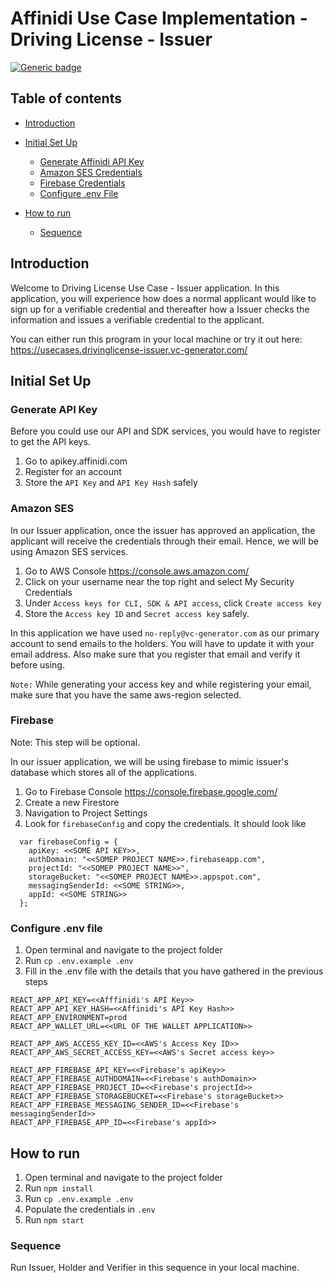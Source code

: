# Affinidi Use Case Implementation - Driving License - Issuer
[![Generic badge](https://img.shields.io/badge/Test_Coverage-95%-<COLOR>.svg)](https://shields.io/)

## Table of contents

- [Introduction](#introduction)
- [Initial Set Up](#how-to-setup)

  - [Generate Affinidi API Key](#generate-api-key)
  - [Amazon SES Credentials](#amazon-ses)
  - [Firebase Credentials](#firebase)
  - [Configure .env File](#configure-.env-file)

- [How to run](#how-to-run)
  - [Sequence](#sequence)

## Introduction

Welcome to Driving License Use Case - Issuer application. In this application, you will experience how does a normal applicant would like to sign up for a verifiable credential and thereafter how a Issuer checks the information and issues a verifiable credential to the applicant.

You can either run this program in your local machine or try it out here: https://usecases.drivinglicense-issuer.vc-generator.com/

## Initial Set Up

### Generate API Key

Before you could use our API and SDK services, you would have to register to get the API keys.

1. Go to apikey.affinidi.com
2. Register for an account
3. Store the `API Key` and `API Key Hash` safely

### Amazon SES

In our Issuer application, once the issuer has approved an application, the applicant will receive the credentials through their email. Hence, we will be using Amazon SES services.

1. Go to AWS Console https://console.aws.amazon.com/
2. Click on your username near the top right and select My Security Credentials
3. Under `Access keys for CLI, SDK & API access`, click `Create access key`
4. Store the `Access key ID` and `Secret access key` safely.

In this application we have used `no-reply@vc-generator.com` as our primary account to send emails to the holders. You will have to update it with your email address. Also make sure that you register that email and verify it before using. 

`Note:` While generating your access key and while registering your email, make sure that you have the same aws-region selected.


### Firebase

Note: This step will be optional.

In our issuer application, we will be using firebase to mimic issuer's database which stores all of the applications.

1. Go to Firebase Console https://console.firebase.google.com/
2. Create a new Firestore
3. Navigation to Project Settings
4. Look for `firebaseConfig` and copy the credentials. It should look like

```
  var firebaseConfig = {
    apiKey: <<SOME API KEY>>,
    authDomain: "<<SOMEP PROJECT NAME>>.firebaseapp.com",
    projectId: "<<SOMEP PROJECT NAME>>",
    storageBucket: "<<SOMEP PROJECT NAME>>.appspot.com",
    messagingSenderId: <<SOME STRING>>,
    appId: <<SOME STRING>>
  };
```

### Configure .env file

1. Open terminal and navigate to the project folder
2. Run `cp .env.example .env`
3. Fill in the .env file with the details that you have gathered in the previous steps

```
REACT_APP_API_KEY=<<Afffinidi's API Key>>
REACT_APP_API_KEY_HASH=<<Affinidi's API Key Hash>>
REACT_APP_ENVIRONMENT=prod
REACT_APP_WALLET_URL=<<URL OF THE WALLET APPLICATION>>

REACT_APP_AWS_ACCESS_KEY_ID=<<AWS's Access Key ID>>
REACT_APP_AWS_SECRET_ACCESS_KEY=<<AWS's Secret access key>>

REACT_APP_FIREBASE_API_KEY=<<Firebase's apiKey>>
REACT_APP_FIREBASE_AUTHDOMAIN=<<Firebase's authDomain>>
REACT_APP_FIREBASE_PROJECT_ID=<<Firebase's projectId>>
REACT_APP_FIREBASE_STORAGEBUCKET=<<Firebase's storageBucket>>
REACT_APP_FIREBASE_MESSAGING_SENDER_ID=<<Firebase's messagingSenderId>>
REACT_APP_FIREBASE_APP_ID=<<Firebase's appId>>
```

## How to run

1. Open terminal and navigate to the project folder
2. Run `npm install`
3. Run `cp .env.example .env`
4. Populate the credentials in `.env`
5. Run `npm start`

### Sequence

Run Issuer, Holder and Verifier in this sequence in your local machine.
